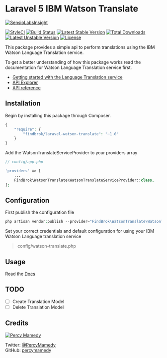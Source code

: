 # Laravel 5 IBM Watson Translate
[![SensioLabsInsight](https://insight.sensiolabs.com/projects/5383ddb7-8c07-433e-98c0-0cda2eedba76/big.png)](https://insight.sensiolabs.com/projects/5383ddb7-8c07-433e-98c0-0cda2eedba76)

[![StyleCI](https://styleci.io/repos/50762162/shield?style=flat)](https://styleci.io/repos/50762162)
[![Build Status](https://travis-ci.org/findbrok/laravel-watson-translate.svg?branch=master)](https://travis-ci.org/findbrok/laravel-watson-translate)
[![Latest Stable Version](https://poser.pugx.org/findbrok/laravel-watson-translate/v/stable)](https://packagist.org/packages/findbrok/laravel-watson-translate) 
[![Total Downloads](https://poser.pugx.org/findbrok/laravel-watson-translate/downloads)](https://packagist.org/packages/findbrok/laravel-watson-translate) 
[![Latest Unstable Version](https://poser.pugx.org/findbrok/laravel-watson-translate/v/unstable)](https://packagist.org/packages/findbrok/laravel-watson-translate) 
[![License](https://poser.pugx.org/findbrok/laravel-watson-translate/license)](https://packagist.org/packages/findbrok/laravel-watson-translate)

This package provides a simple api to perform translations using the IBM Watson Language Translation service. 

To get a better understanding of how this package works read the documentation for Watson Language Translation service first.

- [Getting started with the Language Translation service](https://www.ibm.com/smarterplanet/us/en/ibmwatson/developercloud/doc/language-translation/)
- [API Explorer](https://watson-api-explorer.mybluemix.net/apis/language-translation-v2)
- [API reference](https://www.ibm.com/smarterplanet/us/en/ibmwatson/developercloud/language-translation/api/v2/)

## Installation
Begin by installing this package through Composer.

```php
{
    "require": {
        "findbrok/laravel-watson-translate": "~1.0"
    }
}
```

Add the WatsonTranslateServiceProvider to your providers array

```php
// config/app.php

'providers' => [
    ...
    FindBrok\WatsonTranslate\WatsonTranslateServiceProvider::class,
];
```

## Configuration

First publish the configuration file

```php
php artisan vendor:publish --provider="FindBrok\WatsonTranslate\WatsonTranslateServiceProvider"
```

Set your correct credentials and default configuration for using your IBM Watson Language translation service 
> config/watson-translate.php

## Usage

Read the [Docs](https://github.com/findbrok/laravel-watson-translate/wiki)

## TODO

- [ ] Create Translation Model
- [ ] Delete Translation Model

## Credits

[![Percy Mamedy](https://img.shields.io/badge/Author-Percy%20Mamedy-orange.svg)](https://twitter.com/PercyMamedy)

Twitter: [@PercyMamedy](https://twitter.com/PercyMamedy)
<br/>
GitHub: [percymamedy](https://github.com/percymamedy)
